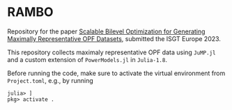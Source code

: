 # RAMBO
Repository for the paper [Scalable Bilevel Optimization for Generating Maximally Representative OPF Datasets](https://arxiv.org/abs/2304.10912), submitted the ISGT Europe 2023.

This repository collects maximaly representative OPF data using ```JuMP.jl``` and a custom extension of ```PowerModels.jl``` in ```Julia-1.8```.

Before running the code, make sure to activate the virtual environment from ```Project.toml```, e.g., by running

```
julia> ]
pkg> activate .
```
